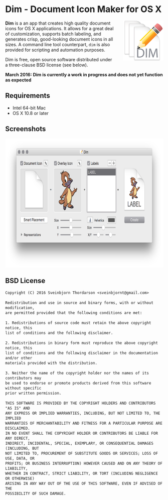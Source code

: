 # Dim - Document Icon Maker for OS X

<img align="right" src="Dim/dim_icon.png" style="float: right; margin-left: 30px;" width="128" height="128">

**Dim** is a an app that creates high quality document icons for OS X applications.  It allows for a great deal of customization, supports batch labeling, and generates crisp, good-looking document icons in all sizes. A command line tool counterpart, `dim` is also provided for scripting and automation purposes.

Dim is free, open source software distributed under a three-clause BSD license (see below).

**March 2016: Dim is currently a work in progress and does not yet function as expected**

<!--## Download

* [Download Dim 1.0](http://sveinbjorn.org/files/software/dim.zip) (~0.5 MB, Intel 64-bit only)

-->
 
## Requirements

* Intel 64-bit Mac
* OS X 10.8 or later

## Screenshots

<img src="Dim/dim_screenshot1.png" align="center" width="796" height="412">

<!--## Version history

###XX/XX/2016 - Version 1.0-->

## BSD License 

````
Copyright (C) 2016 Sveinbjorn Thordarson <sveinbjornt@gmail.com>

Redistribution and use in source and binary forms, with or without modification,
are permitted provided that the following conditions are met:

1. Redistributions of source code must retain the above copyright notice, this
list of conditions and the following disclaimer.

2. Redistributions in binary form must reproduce the above copyright notice, this
list of conditions and the following disclaimer in the documentation and/or other
materials provided with the distribution.

3. Neither the name of the copyright holder nor the names of its contributors may
be used to endorse or promote products derived from this software without specific
prior written permission.

THIS SOFTWARE IS PROVIDED BY THE COPYRIGHT HOLDERS AND CONTRIBUTORS "AS IS" AND
ANY EXPRESS OR IMPLIED WARRANTIES, INCLUDING, BUT NOT LIMITED TO, THE IMPLIED
WARRANTIES OF MERCHANTABILITY AND FITNESS FOR A PARTICULAR PURPOSE ARE DISCLAIMED.
IN NO EVENT SHALL THE COPYRIGHT HOLDER OR CONTRIBUTORS BE LIABLE FOR ANY DIRECT,
INDIRECT, INCIDENTAL, SPECIAL, EXEMPLARY, OR CONSEQUENTIAL DAMAGES (INCLUDING, BUT
NOT LIMITED TO, PROCUREMENT OF SUBSTITUTE GOODS OR SERVICES; LOSS OF USE, DATA, OR
PROFITS; OR BUSINESS INTERRUPTION) HOWEVER CAUSED AND ON ANY THEORY OF LIABILITY,
WHETHER IN CONTRACT, STRICT LIABILITY, OR TORT (INCLUDING NEGLIGENCE OR OTHERWISE)
ARISING IN ANY WAY OUT OF THE USE OF THIS SOFTWARE, EVEN IF ADVISED OF THE
POSSIBILITY OF SUCH DAMAGE.
````
